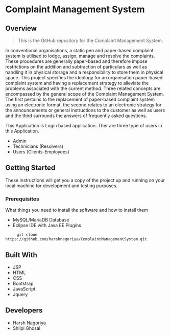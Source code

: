 
# Complaint Management System
## Overview
>This is the GitHub repository for the Complaint Management System.

In conventional organisations, a static pen and paper-based complaint system is utilised to lodge, assign, manage and resolve the complaints. These procedures are generally paper-based and therefore impose restrictions on the addition and subtraction of particulars as well as handling it in physical storage and a responsibility to store them in physical space. This project specifies the ideology for an organisation paper-based complaint system and having a replacement strategy to alleviate the problems associated with the current method. Three related concepts are encompassed by the general scope of the Complaint Management System. The first pertains to the replacement of paper-based complaint system using an electronic format, the second relates to an electronic strategy for the announcements or general instructions to the customer as well as users and the third surrounds the answers of frequently asked questions. 

This Application is Login based application. Ther are three type of users in this Application.
 * Admin
 * Technicians (Resolvers) 
 * Users (Clients-Employees)

## Getting Started

These instructions will get you a copy of the project up and running on your local machine for development and testing purposes.

### Prerequisites

What things you need to install the software and how to install them

* MySQL/MariaDB Database
* Eclipse IDE with Java EE Plugins

```
     git clone https://github.com/harshnagoriya/ComplaintManagementSystem.git
```


## Built With

* JSP 
* HTML
* CSS
* Bootstrap 
* JavaScript
* Jquery

## Developers

* Harsh Nagoriya 
* Shilpi Ghosal


